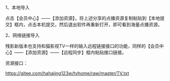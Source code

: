 1、本地导入



点击【会员中心】——【添加资源】，将上述分享的点播资源复制粘贴到【本地提交】框内，点击本机提交，然后退出软件再重新打开，即可看到海量点播资源。


2、网络链接导入

残影新版本也支持和猫影视TV一样的输入远程链接接口的功能，同样的【会员中心】——【添加资源】——【远程同步】框内粘贴接口链接。


资源接口：

https://gitee.com/hahajing123w/tvhome/raw/master/TV.txt
